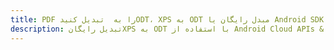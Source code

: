 ---title: PDF را به  تبدیل کنیدODT، XPS به ODT مبدل رایگان یا Android SDKdescription: تبدیل رایگانXPS به ODT با استفاده از Android Cloud APIs & SDK همچنین اسناد PDF را در Cloud ایجاد، ویرایش و رندر کنید.---